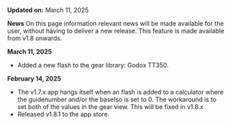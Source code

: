 **Updated on:** March 11, 2025

**News**
On this page information relevant news will be made available for the user, without having to deliver a new release. This feature is made available from v1.8 onwards.

**March 11, 2025**
* Added a new flash to the gear library: Godox TT350.

**February 14, 2025**
* The v1.7.x app hangs itself when an flash is added to a calculator where the guidenumber and/or the baseIso is set to 0. The workaround is to set both of the values in the gear view. This will be fixed in v1.8.x
* Released v1.8.1 to the app store.